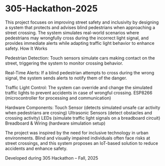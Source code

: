 # 305-Hackathon-2025
This project focuses on improving street safety and inclusivity by designing a system that protects and advises blind pedestrians when approaching a street crossing. The system simulates real-world scenarios where pedestrians may wrongfully cross during the incorrect light signal, and provides immediate alerts while adapting traffic light behavior to enhance safety. 
How It Works

Pedestrian Detection:
Touch sensors simulate cars making contact on the street, triggering the system to monitor crossing behavior.

Real-Time Alerts:
If a blind pedestrian attempts to cross during the wrong signal, the system sends alerts to notify them of the danger.

Traffic Light Control:
The system can override and change the simulated traffic lights to prevent accidents in case of wrongful crossing.
ESP8266 (microcontroller for processing and communication)

Hardware Components:
Touch Sensor (detects simulated unsafe car activity when pedestrians are crosing)
Ultrasonic Sensors (detect obstacles and crossing activity)
LEDs (simulate traffic light signals on a breadboard circuit)
Breadboard & Wiring (hardware simulation setup)

The project was inspired by the need for inclusive technology in urban environments. Blind and visually impaired individuals often face risks at street crossings, and this system proposes an IoT-based solution to reduce accidents and enhance safety.

Developed during 305 Hackathon – Fall, 2025
